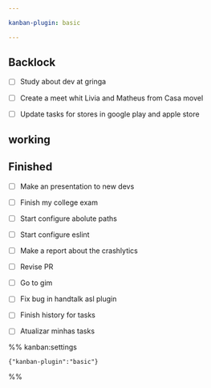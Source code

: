 ```yaml
---

kanban-plugin: basic

---
```


## Backlock

- [ ] Study about dev at gringa
- [ ] Create a meet whit Livia and Matheus from Casa movel
- [ ] Update tasks for stores in google play and apple store


## working



## Finished

- [ ] Make an presentation to new devs
- [ ] Finish my college exam
- [ ] Start configure abolute paths
- [ ] Start configure eslint
- [ ] Make a report about the crashlytics
- [ ] Revise PR
- [ ] Go to gim
- [ ] Fix bug in handtalk asl plugin
- [ ] Finish history for tasks
- [ ] Atualizar minhas tasks




%% kanban:settings
```
{"kanban-plugin":"basic"}
```
%%